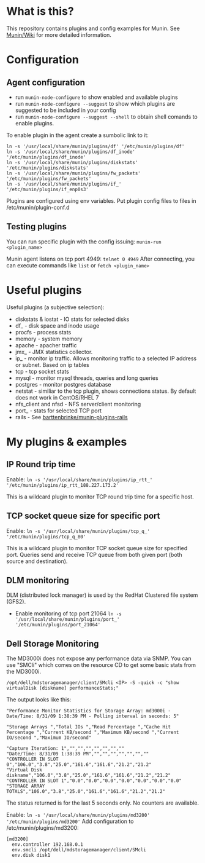 # What is this?

This repository contains plugins and config examples for Munin. See [Munin/Wiki](http://munin-monitoring.org/wiki) for more detailed information.

# Configuration

## Agent configuration
* run `munin-node-configure` to show enabled and available plugins
* run `munin-node-configure --suggest` to show which plugins are suggested to be included in your config
* run `munin-node-configure --suggest --shell` to obtain shell comands to enable plugins.

To enable plugin in the agent create a sumbolic link to it:
```
ln -s '/usr/local/share/munin/plugins/df' '/etc/munin/plugins/df'
ln -s '/usr/local/share/munin/plugins/df_inode' '/etc/munin/plugins/df_inode'
ln -s '/usr/local/share/munin/plugins/diskstats' '/etc/munin/plugins/diskstats'
ln -s '/usr/local/share/munin/plugins/fw_packets' '/etc/munin/plugins/fw_packets'
ln -s '/usr/local/share/munin/plugins/if_' '/etc/munin/plugins/if_enp0s3'
```

Plugins are configured using env variables. Put plugin config files to files in /etc/munin/plugin-conf.d

## Testing plugins

You can run specific plugin with the config issuing:
`munin-run <plugin_name>`

Munin agent listens on tcp port 4949:
`telnet 0 4949`
After connecting, you can execute commands like `list` or `fetch <plugin_name>`

# Useful plugins

Useful plugins (a subjective selection):
* diskstats & iostat - IO stats for selected disks
* df_ - disk space and inode usage
* procfs - process stats
* memory - system memory
* apache - apacher traffic
* jmx_ - JMX statistics collector. 
* ip_ - monitor ip traffic. Allows monitoring traffic to a selected IP address or subnet. Based on ip tables
* tcp - tcp socket stats
* mysql - monitor mysql threads, queries and long queries
* postgres - monitor postgres database
* netstat - similiar to the tcp plugin, shows connections status. By default does not work in CentOS/RHEL 7
* nfs_client and nfsd - NFS server/client monitoring
* port_ - stats for selected TCP port
* rails - See [barttenbrinke/munin-plugins-rails](https://github.com/barttenbrinke/munin-plugins-rails)
 
# My plugins & examples

## IP Round trip time
Enable:
`ln -s '/usr/local/share/munin/plugins/ip_rtt_' '/etc/munin/plugins/ip_rtt_188.227.173.2'`

This is a wildcard plugin to monitor TCP round trip time for a specific host.

## TCP socket queue size for specific port
Enable:
`ln -s '/usr/local/share/munin/plugins/tcp_q_' '/etc/munin/plugins/tcp_q_80'`

This is a wildcard plugin to monitor TCP socket queue size for specified port. Queries send and receive TCP queue from both given port 
(both source and destination).


## DLM monitoring
DLM (distributed lock manager) is used by the RedHat Clustered file system (GFS2).

* Enable monitoring of tcp port 21064
`ln -s '/usr/local/share/munin/plugins/port_' '/etc/munin/plugins/port_21064'`

## Dell Storage Monitoring
The MD3000i does not expose any performance data via SNMP. You can use "SMCli" which comes on the resource CD to get some basic stats from the MD3000i. 

`/opt/dell/mdstoragemanager/client/SMcli <IP> -S -quick -c "show virtualDisk [diskname] performanceStats;"` 

The output looks like this: 
```
"Performance Monitor Statistics for Storage Array: md3000i - Date/Time: 8/31/09 1:38:39 PM - Polling interval in seconds: 5" 

"Storage Arrays ","Total IOs ","Read Percentage ","Cache Hit Percentage ","Current KB/second ","Maximum KB/second ","Current IO/second ","Maximum IO/second" 

"Capture Iteration: 1","","","","","","","" 
"Date/Time: 8/31/09 1:38:39 PM","","","","","","","" 
"CONTROLLER IN SLOT 0","106.0","3.8","25.0","161.6","161.6","21.2","21.2" 
"Virtual Disk diskname","106.0","3.8","25.0","161.6","161.6","21.2","21.2" 
"CONTROLLER IN SLOT 1","0.0","0.0","0.0","0.0","0.0","0.0","0.0" 
"STORAGE ARRAY TOTALS","106.0","3.8","25.0","161.6","161.6","21.2","21.2" 
```

The status returned is for the last 5 seconds only. No counters are available.

Enable:
`ln -s '/usr/local/share/munin/plugins/md3200' '/etc/munin/plugins/md3200'`
Add configuration to /etc/munin/plugins/md3200:
```
[md3200]
  env.controller 192.168.0.1
  env.smcli /opt/dell/mdstoragemanager/client/SMcli
  env.disk disk1
```

